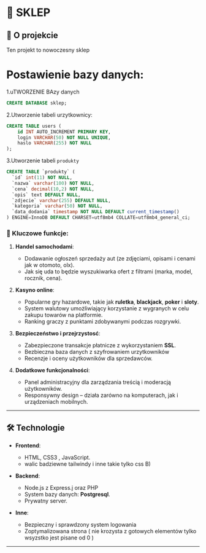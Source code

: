 # 💎 SKLEP

## 🎰 O projekcie  
Ten projekt to nowoczesny sklep 

# Postawienie bazy danych:
1.uTWORZENIE BAzy danych
```sql
CREATE DATABASE sklep;
```
2.Utworzenie tabeli urzytkownicy:
```sql
CREATE TABLE users (
    id INT AUTO_INCREMENT PRIMARY KEY,
    login VARCHAR(50) NOT NULL UNIQUE,
    haslo VARCHAR(255) NOT NULL
);
```
3.Utworzenie tabeli `produkty`
```sql
CREATE TABLE `produkty` (
  `id` int(11) NOT NULL,
  `nazwa` varchar(100) NOT NULL,
  `cena` decimal(10,2) NOT NULL,
  `opis` text DEFAULT NULL,
  `zdjecie` varchar(255) DEFAULT NULL,
  `kategoria` varchar(50) NOT NULL,
  `data_dodania` timestamp NOT NULL DEFAULT current_timestamp()
) ENGINE=InnoDB DEFAULT CHARSET=utf8mb4 COLLATE=utf8mb4_general_ci;
```

### 🌟 Kluczowe funkcje:
1. **Handel samochodami**:
   - Dodawanie ogłoszeń sprzedaży aut (ze zdjęciami, opisami i cenami jak w otomoto, olx).
   - Jak się uda to będzie wyszukiwarka ofert z filtrami (marka, model, rocznik, cena).

2. **Kasyno online**:
   - Popularne gry hazardowe, takie jak **ruletka**, **blackjack**, **poker** i **sloty**.
   - System walutowy umożliwiający korzystanie z wygranych w celu zakupu towarów na platformie.
   - Ranking graczy z punktami zdobywanymi podczas rozgrywki.

4. **Bezpieczeństwo i przejrzystosć**:
   - Zabezpieczone transakcje płatnicze z wykorzystaniem **SSL**.
   - Bezbieczna baza danych z szyfrowaniem urzytkowników
   - Recenzje i oceny użytkowników dla sprzedawców.

5. **Dodatkowe funkcjonalności**:
   - Panel administracyjny dla zarządzania treścią i moderacją użytkowników.
   - Responsywny design – działa zarówno na komputerach, jak i urządzeniach mobilnych.

---

## 🛠️ Technologie  

- **Frontend**:  
  - HTML, CSS3 , JavaScript.  
  - walic badziewne tailwindy i inne takie tylko css B)

- **Backend**:  
  - Node.js z Express.j oraz PHP  
  - System bazy danych: **Postgresql**.  
  - Prywatny server.  

- **Inne**:
  - Bezpieczny i sprawdzony system logowania
  - Zoptymalizowana strona ( nie krozysta z gotowych elementów tylko wsyzstko jest pisane od 0 )

---
